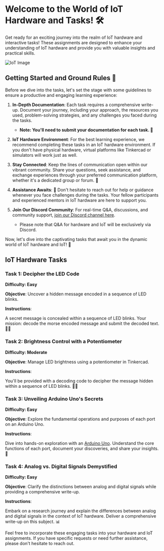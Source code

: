 # Welcome to the World of IoT Hardware and Tasks! 🛠️

Get ready for an exciting journey into the realm of IoT hardware and interactive tasks! These assignments are designed to enhance your understanding of IoT hardware and provide you with valuable insights and practical skills.

![IoT Image](https://i.ibb.co/dLPXFYx/image.png)

## Getting Started and Ground Rules 🌟

Before we dive into the tasks, let's set the stage with some guidelines to ensure a productive and engaging learning experience:

1. **In-Depth Documentation**: Each task requires a comprehensive write-up. Document your journey, including your approach, the resources you used, problem-solving strategies, and any challenges you faced during the tasks.
   - **Note: You'll need to submit your documentation for each task. 📝**

2. **IoT Hardware Environment**: For the best learning experience, we recommend completing these tasks in an IoT hardware environment. If you don't have physical hardware, virtual platforms like Tinkercad or simulators will work just as well.
   
3. **Stay Connected**: Keep the lines of communication open within our vibrant community. Share your questions, seek assistance, and exchange experiences through your preferred communication platform, whether it's a dedicated group or forum. 💬

4. **Assistance Awaits**: 🤝 Don't hesitate to reach out for help or guidance whenever you face challenges during the tasks. Your fellow participants and experienced mentors in IoT hardware are here to support you.

5. **Join Our Discord Community**: For real-time Q&A, discussions, and community support, [join our Discord channel here](https://discord.gg/PPTjzz32).
   - Please note that Q&A for hardware and IoT will be exclusively via Discord.

Now, let's dive into the captivating tasks that await you in the dynamic world of IoT hardware and IoT! 🚀

## IoT Hardware Tasks

### Task 1: Decipher the LED Code
**Difficulty: Easy**

**Objective**: Uncover a hidden message encoded in a sequence of LED blinks.

**Instructions**:

A secret message is concealed within a sequence of LED blinks. Your mission: decode the morse encoded message and submit the decoded text. 🕵️‍♂️

### Task 2: Brightness Control with a Potentiometer
**Difficulty: Moderate**

**Objective**: Manage LED brightness using a potentiometer in Tinkercad.

**Instructions**:

You'll be provided with a decoding code to decipher the message hidden within a sequence of LED blinks. 🕵️‍♂️

### Task 3: Unveiling Arduino Uno's Secrets
**Difficulty: Easy**

**Objective**: Explore the fundamental operations and purposes of each port on an Arduino Uno.

**Instructions**:

Dive into hands-on exploration with an [Arduino Uno](#). Understand the core functions of each port, document your discoveries, and share your insights. 🧐

### Task 4: Analog vs. Digital Signals Demystified
**Difficulty: Easy**

**Objective**: Clarify the distinctions between analog and digital signals while providing a comprehensive write-up.

**Instructions**:

Embark on a research journey and explain the differences between analog and digital signals in the context of IoT hardware. Deliver a comprehensive write-up on this subject. 📊

Feel free to incorporate these engaging tasks into your hardware and IoT assignments. If you have specific requests or need further assistance, please don't hesitate to reach out.
